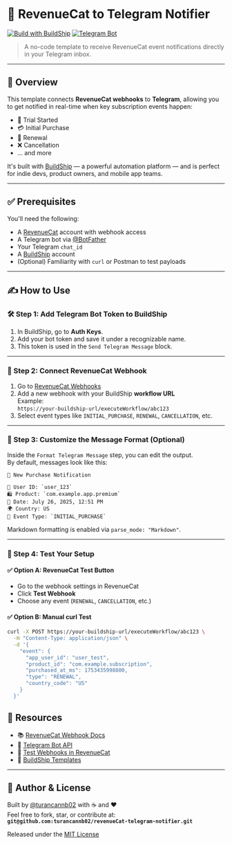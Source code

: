 # 📲 RevenueCat to Telegram Notifier

[![Build with BuildShip](https://img.shields.io/badge/Built%20with-BuildShip-blueviolet?style=for-the-badge&logo=serverless)](https://buildship.com)
[![Telegram Bot](https://img.shields.io/badge/Telegram-Bot-2CA5E0?style=for-the-badge&logo=telegram)](https://t.me/BotFather)

> A no-code template to receive RevenueCat event notifications directly in your Telegram inbox.

---

## 📖 Overview

This template connects **RevenueCat webhooks** to **Telegram**, allowing you to get notified in real-time when key subscription events happen:

- 🔔 Trial Started
- 💳 Initial Purchase
- 🔄 Renewal
- ❌ Cancellation
- ... and more

It's built with [BuildShip](https://buildship.com) — a powerful automation platform — and is perfect for indie devs, product owners, and mobile app teams.

---

## ✅ Prerequisites

You'll need the following:

- A [RevenueCat](https://revenuecat.com) account with webhook access
- A Telegram bot via [@BotFather](https://t.me/BotFather)
- Your Telegram `chat_id`
- A [BuildShip](https://buildship.com) account
- (Optional) Familiarity with `curl` or Postman to test payloads

---

## ✍️ How to Use

### 🛠 Step 1: Add Telegram Bot Token to BuildShip

1. In BuildShip, go to **Auth Keys**.
2. Add your bot token and save it under a recognizable name.
3. This token is used in the `Send Telegram Message` block.

---

### 🧪 Step 2: Connect RevenueCat Webhook

1. Go to [RevenueCat Webhooks](https://app.revenuecat.com/webhooks)
2. Add a new webhook with your BuildShip **workflow URL**  
   Example:  
   `https://your-buildship-url/executeWorkflow/abc123`
3. Select event types like `INITIAL_PURCHASE`, `RENEWAL`, `CANCELLATION`, etc.

---

### 🔧 Step 3: Customize the Message Format (Optional)

Inside the `Format Telegram Message` step, you can edit the output.  
By default, messages look like this:

```
🎉 New Purchase Notification

👤 User ID: `user_123`
🛍️ Product: `com.example.app.premium`
📅 Date: July 26, 2025, 12:51 PM
🌍 Country: US
📝 Event Type: `INITIAL_PURCHASE`
```
Markdown formatting is enabled via `parse_mode: "Markdown"`.

---

### 🚀 Step 4: Test Your Setup

#### ✅ Option A: RevenueCat Test Button

- Go to the webhook settings in RevenueCat
- Click **Test Webhook**
- Choose any event (`RENEWAL`, `CANCELLATION`, etc.)

#### ✅ Option B: Manual curl Test

```bash
curl -X POST https://your-buildship-url/executeWorkflow/abc123 \
  -H "Content-Type: application/json" \
  -d '{
    "event": {
      "app_user_id": "user_test",
      "product_id": "com.example.subscription",
      "purchased_at_ms": 1753435998800,
      "type": "RENEWAL",
      "country_code": "US"
    }
  }'
```

## 🔗 Resources

- 📚 [RevenueCat Webhook Docs](https://www.revenuecat.com/docs/webhooks/notifications)
- 🤖 [Telegram Bot API](https://core.telegram.org/bots/api)
- 🧪 [Test Webhooks in RevenueCat](https://www.revenuecat.com/docs/webhooks/test-events)
- 🧰 [BuildShip Templates](https://buildship.com/templates)

---

## 🙌 Author & License

Built by [@turancannb02](https://github.com/turancannb02) with ☕ and ❤️  
Feel free to fork, star, or contribute at:  
**`git@github.com:turancannb02/revenueCat-telegram-notifier.git`**

Released under the [MIT License](LICENSE)
